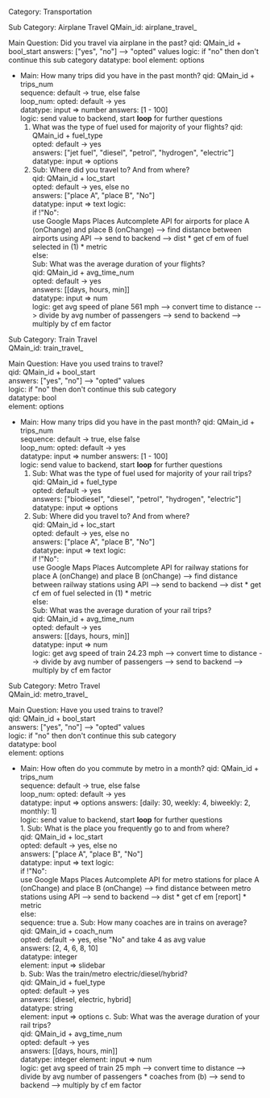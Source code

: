Category: Transportation

Sub Category: Airplane Travel
QMain_id: airplane_travel_

Main Question: Did you travel via airplane in the past?
qid: QMain_id + bool_start
answers: ["yes", "no"] --> "opted" values
logic: if "no" then don't continue this sub category
datatype: bool
element: options

- Main: How many trips did you have in the past month?
    qid: QMain_id + trips_num<br>
    sequence: default -> true, else false<br>
    loop_num: 
    opted: default -> yes<br>
    datatype: input => number
    answers: [1 - 100]<br>
    logic: send value to backend, start **loop** for further questions<br>
    1. What was the type of fuel used for majority of your flights?
        qid: QMain_id + fuel_type <br>
        opted: default -> yes <br>
        answers: ["jet fuel", "diesel", "petrol", "hydrogen", "electric"] <br>
        datatype: input => options <br>
    2. Sub: Where did you travel to? And from where?<br>
        qid: QMain_id + loc_start<br>
        opted: default -> yes, else no<br>
        answers: ["place A", "place B", "No"]<br>
        datatype: input => text
        logic: <br>
            if !"No":<br>
                use Google Maps Places Autcomplete API for airports for place A (onChange) and place B (onChange) --> find distance between airports using API --> send to backend --> dist * get cf em of fuel selected in (1) * metric<br>
            else:<br>
                Sub: What was the average duration of your flights? <br>
                qid: QMain_id + avg_time_num <br>
                opted: default -> yes <br>
                answers: [[days, hours, min]] <br>
                datatype: input => num <br>
                logic: get avg speed of plane 561 mph --> convert time to distance --> divide by avg number of passengers --> send to backend --> multiply by cf em factor
    
Sub Category: Train Travel <br>
QMain_id: train_travel_ <br>

Main Question: Have you used trains to travel? <br>
qid: QMain_id + bool_start <br>
answers: ["yes", "no"] --> "opted" values <br>
logic: if "no" then don't continue this sub category <br>
datatype: bool <br>
element: options <br>

- Main: How many trips did you have in the past month?
    qid: QMain_id + trips_num<br>
    sequence: default -> true, else false<br>
    loop_num: 
    opted: default -> yes<br>
    datatype: input => number
    answers: [1 - 100]<br>
    logic: send value to backend, start **loop** for further questions<br>
    1. Sub: What was the type of fuel used for majority of your rail trips?
        qid: QMain_id + fuel_type <br>
        opted: default -> yes <br>
        answers: ["biodiesel", "diesel", "petrol", "hydrogen", "electric"] <br>
        datatype: input => options <br>
    2. Sub: Where did you travel to? And from where?<br>
        qid: QMain_id + loc_start<br>
        opted: default -> yes, else no<br>
        answers: ["place A", "place B", "No"]<br>
        datatype: input => text
        logic: <br>
            if !"No":<br>
                use Google Maps Places Autcomplete API for railway stations for place A (onChange) and place B (onChange) --> find distance between railway stations using API --> send to backend --> dist * get cf em of fuel selected in (1) * metric<br>
            else:<br>
                Sub: What was the average duration of your rail trips? <br>
                qid: QMain_id + avg_time_num <br>
                opted: default -> yes <br>
                answers: [[days, hours, min]] <br>
                datatype: input => num <br>
                logic: get avg speed of train 24.23 mph --> convert time to distance --> divide by avg number of passengers --> send to backend --> multiply by cf em factor<br>

Sub Category: Metro Travel <br>
QMain_id: metro_travel_ <br>

Main Question: Have you used trains to travel? <br>
qid: QMain_id + bool_start <br>
answers: ["yes", "no"] --> "opted" values <br>
logic: if "no" then don't continue this sub category <br>
datatype: bool <br>
element: options <br>

- Main: How often do you commute by metro in a month?
    qid: QMain_id + trips_num<br>
        sequence: default -> true, else false<br>
        loop_num: 
        opted: default -> yes<br>
        datatype: input => options
        answers: [daily: 30, weekly: 4, biweekly: 2, monthly: 1]<br>
        logic: send value to backend, start **loop** for further questions<br>
        1. Sub: What is the place you frequently go to and from where? <br>
        qid: QMain_id + loc_start<br>
        opted: default -> yes, else no<br>
        answers: ["place A", "place B", "No"]<br>
        datatype: input => text
        logic: <br>
            if !"No":<br>
                use Google Maps Places Autcomplete API for metro stations for place A (onChange) and place B (onChange) --> find distance between metro stations using API --> send to backend --> dist * get cf em [report] * metric<br>
            else:<br>
                sequence: true
                a. Sub: How many coaches are in trains on average? <br>
                qid: QMain_id + coach_num <br>
                opted: default -> yes, else "No" and take 4 as avg value <br>
                answers: [2, 4, 6, 8, 10] <br>
                datatype: integer <br>
                element: input => slidebar <br>
                b. Sub: Was the train/metro electric/diesel/hybrid? <br>
                qid: QMain_id + fuel_type <br>
                opted: default -> yes <br>
                answers: [diesel, electric, hybrid] <br>
                datatype: string<br>
                element: input => options
                c. Sub: What was the average duration of your rail trips? <br>
                qid: QMain_id + avg_time_num <br>
                opted: default -> yes <br>
                answers: [[days, hours, min]] <br>
                datatype: integer
                element: input => num <br>
                logic: get avg speed of train 25 mph --> convert time to distance --> divide by avg number of passengers * coaches from (b) --> send to backend --> multiply by cf em factor<br>
    
        
        
         


